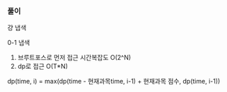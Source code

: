 ### 풀이

걍 냅색

0-1 냅색

1. 브루트포스로 먼저 접근 시간복잡도 O(2^N)
2. dp로 접근 O(T*N)

dp(time, i) = max(dp(time - 현재과목time, i-1) + 현재과목 점수, dp(time, i-1))

